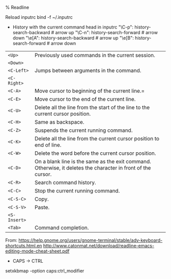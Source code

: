 % Readline

Reload inputrc
  bind -f ~/.inputrc

* History with the current command head
in inputrc
"\C-p": history-search-backward            # arrow up
"\C-n": history-search-forward             # arrow down
"\e[A": history-search-backward            # arrow up
"\e[B": history-search-forward             # arrow down

|              |   |
| ---          | ------------------------------------------------- |
| `<Up>`       | Previously used commands in the current session. |
| `<Down>`     |   |
| `<C-Left>`   | Jumps between arguments in the command. |
| `<C-Right>`  |   |
| `<C-A>`      | Move cursor to beginning of the current line.= |
| `<C-E>`      | Move cursor to the end of the current line. |
| `<C-U>`      | Delete all the line from the start of the line to the current cursor position. |
| `<C-H>`      | Same as backspace. |
| `<C-Z>`      | Suspends the current running command. |
| `<C-K>`      | Delete all the line from the current cursor position to end of line. |
| `<C-W>`      | Delete the word before the current cursor position. |
| `<C-D>`      | On a blank line is the same as the exit command. Otherwise, it deletes the character in front of the cursor. |
| `<C-R>`      | Search command history. |
| `<C-C>`      | Stop the current running command. |
| `<C-S-C>`    | Copy. |
| `<C-S-V>`    | Paste. |
| `<S-Insert>` |   |
| `<Tab>`      | Command completion. |

From:
https://help.gnome.org/users/gnome-terminal/stable/adv-keyboard-shortcuts.html.en
http://www.catonmat.net/download/readline-emacs-editing-mode-cheat-sheet.pdf



*   CAPS -> CTRL

setxkbmap -option caps:ctrl_modifier




